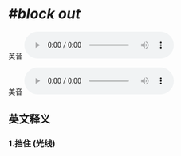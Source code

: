 # ***\#block out*** 
英音
<audio src="./media/block out1.aac" controls="controls"></audio>

美音
<audio src="./media/block out2.aac" controls="controls"></audio>



  

英文释义
---
### 1.**挡住 (光线)**  


